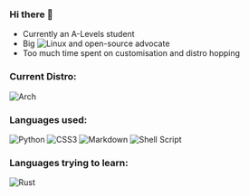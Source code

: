### Hi there 👋

- Currently an A-Levels student
- Big ![Linux](https://img.shields.io/badge/Linux-FCC624?style=for-the-badge&logo=linux&logoColor=black) and open-source advocate
- Too much time spent on customisation and distro hopping

### Current Distro:
![Arch](https://img.shields.io/badge/Arch%20Linux-1793D1?logo=arch-linux&logoColor=fff&style=for-the-badge)

### Languages used:
![Python](https://img.shields.io/badge/python-3670A0?style=for-the-badge&logo=python&logoColor=ffdd54) 
![CSS3](https://img.shields.io/badge/css3-%231572B6.svg?style=for-the-badge&logo=css3&logoColor=white) 
![Markdown](https://img.shields.io/badge/markdown-%23000000.svg?style=for-the-badge&logo=markdown&logoColor=white)
![Shell Script](https://img.shields.io/badge/shell_script-%23121011.svg?style=for-the-badge&logo=gnu-bash&logoColor=white)

### Languages trying to learn:
![Rust](https://img.shields.io/badge/rust-%23000000.svg?style=for-the-badge&logo=rust&logoColor=white)



<!--
**bassmm/bassmm** is a ✨ _special_ ✨ repository because its `README.md` (this file) appears on your GitHub profile.

Here are some ideas to get you started:

- 🔭 I’m currently working on ...
- 🌱 I’m currently learning ...
- 👯 I’m looking to collaborate on ...
- 🤔 I’m looking for help with ...
- 💬 Ask me about ...
- 📫 How to reach me: ...
- 😄 Pronouns: ...
- ⚡ Fun fact: ...
-->

